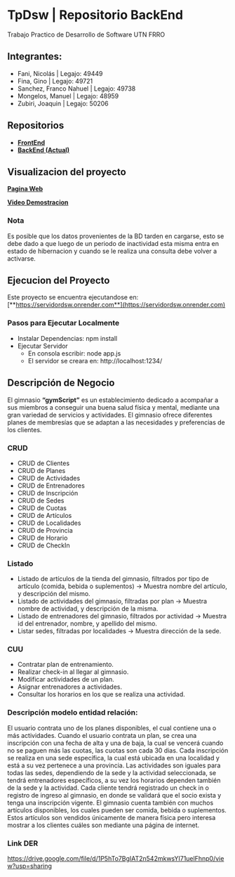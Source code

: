 # TpDsw | Repositorio BackEnd
Trabajo Practico de Desarrollo de Software UTN FRRO

## Integrantes:
- Fani, Nicolás  |  Legajo: 49449
- Fina, Gino  |  Legajo: 49721
- Sanchez, Franco Nahuel  |  Legajo: 49738
- Mongelos, Manuel  |  Legajo: 48959
- Zubiri, Joaquin  |  Legajo: 50206

## Repositorios
- [**FrontEnd**](https://github.com/fraancosan/gymScriptFE)
- [**BackEnd (Actual)**](https://github.com/JoaquinZubiri/ServidorDSW)

## Visualizacion del proyecto

[**Pagina Web**](https://francosanchez.me/gymScriptFE/home)

[**Video Demostracion**](https://youtu.be/uJMpIO53Nyk)

### Nota
Es posible que los datos provenientes de la BD tarden en cargarse, esto se debe dado a que luego de un periodo de inactividad esta misma entra en estado de hibernacion y cuando se le realiza una consulta debe volver a activarse.

## Ejecucion del Proyecto
Este proyecto se encuentra ejecutandose en:  [**https://servidordsw.onrender.com**](https://servidordsw.onrender.com)

### Pasos para Ejecutar Localmente
- Instalar Dependencias: npm install
- Ejecutar Servidor
  - En consola escribir: node app.js
  - El servidor se creara en: http://localhost:1234/

## Descripción de Negocio
El gimnasio **“gymScript”** es un establecimiento dedicado a acompañar a sus miembros a conseguir una buena salud física y mental, mediante una gran variedad de servicios y actividades. El gimnasio ofrece diferentes planes de membresías que se adaptan a las necesidades y preferencias de los clientes.

### CRUD 
- CRUD de Clientes
- CRUD de Planes
- CRUD de Actividades
- CRUD de Entrenadores
- CRUD de Inscripción
- CRUD de Sedes
- CRUD de Cuotas
- CRUD de Artículos
- CRUD de Localidades 
- CRUD de Provincia
- CRUD de Horario
- CRUD de CheckIn

### Listado
- Listado de artículos de la tienda del gimnasio, filtrados por tipo de artículo (comida, bebida o suplementos) → Muestra nombre del artículo, y descripción del mismo.
- Listado de actividades del gimnasio, filtradas por plan → Muestra nombre de actividad, y descripción de la misma.
- Listado de entrenadores del gimnasio, filtrados por actividad → Muestra id del entrenador, nombre, y apellido del mismo.
- Listar sedes, filtradas por localidades → Muestra dirección de la sede.

### CUU
- Contratar plan de entrenamiento.
- Realizar check-in al llegar al gimnasio.
- Modificar actividades de un plan.
- Asignar entrenadores a actividades.
- Consultar los horarios en los que se realiza una actividad.

### Descripción modelo entidad relación:
El usuario contrata uno de los planes disponibles, el cual contiene una o más actividades.
Cuando el usuario contrata un plan, se crea una inscripción con una fecha de alta y una de baja, la cual se vencerá cuando no se paguen más las cuotas, las cuotas son cada 30 dias. Cada inscripción se realiza en una sede específica, la cual está ubicada en una localidad y está a su vez pertenece a una provincia. Las actividades son iguales para todas las sedes, dependiendo de la sede y la actividad seleccionada, se tendrá entrenadores específicos, a su vez los horarios dependen también de la sede y la actividad.
Cada cliente tendrá registrado un check in o registro de ingreso al gimnasio, en donde se validará que el socio exista y tenga una inscripción vigente.
El gimnasio cuenta también con muchos artículos disponibles, los cuales pueden ser comida, bebida o suplementos. Estos artículos son vendidos únicamente de manera física pero interesa mostrar a los clientes cuáles son mediante una página de internet.

### Link DER
https://drive.google.com/file/d/1P5hTo7BgIAT2n542mkwsYI71uelFhnp0/view?usp=sharing
